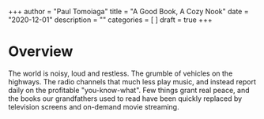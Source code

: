 +++
author = "Paul Tomoiaga"
title = "A Good Book, A Cozy Nook"
date = "2020-12-01"
description = ""
categories = [
]
draft = true
+++

# Overview
The world is noisy, loud and restless. The grumble of vehicles on the highways. The radio channels that much less play music, and instead report daily on the profitable "you-know-what". Few things grant real peace, and the books our grandfathers used to read have been quickly replaced by television screens and on-demand movie streaming.
